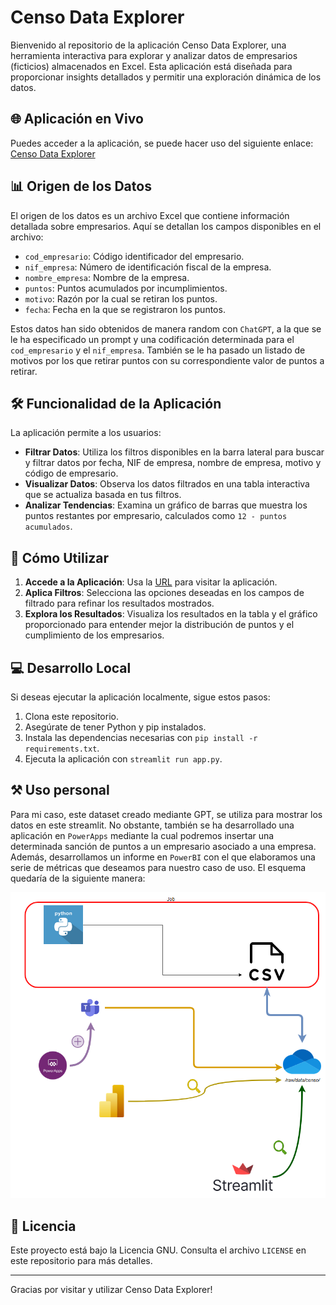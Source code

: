 # Censo Data Explorer

Bienvenido al repositorio de la aplicación Censo Data Explorer, una herramienta interactiva para explorar y analizar datos de empresarios (ficticios) almacenados en Excel. Esta aplicación está diseñada para proporcionar insights detallados y permitir una exploración dinámica de los datos.

## 🌐 Aplicación en Vivo

Puedes acceder a la aplicación, se puede hacer uso del siguiente enlace: [Censo Data Explorer](https://censo-data-explorer-n5n8q7cyssrfsivugmpdij.streamlit.app/)

## 📊 Origen de los Datos

El origen de los datos es un archivo Excel que contiene información detallada sobre empresarios. Aquí se detallan los campos disponibles en el archivo:

- `cod_empresario`: Código identificador del empresario.
- `nif_empresa`: Número de identificación fiscal de la empresa.
- `nombre_empresa`: Nombre de la empresa.
- `puntos`: Puntos acumulados por incumplimientos.
- `motivo`: Razón por la cual se retiran los puntos.
- `fecha`: Fecha en la que se registraron los puntos.

Estos datos han sido obtenidos de manera random con `ChatGPT`, a la que se le ha especificado un prompt y una codificación determinada para el `cod_empresario` y el `nif_empresa`. También se le ha pasado un listado de motivos por los que retirar puntos con su correspondiente valor de puntos a retirar. 

## 🛠️ Funcionalidad de la Aplicación

La aplicación permite a los usuarios:

- **Filtrar Datos**: Utiliza los filtros disponibles en la barra lateral para buscar y filtrar datos por fecha, NIF de empresa, nombre de empresa, motivo y código de empresario.
- **Visualizar Datos**: Observa los datos filtrados en una tabla interactiva que se actualiza basada en tus filtros.
- **Analizar Tendencias**: Examina un gráfico de barras que muestra los puntos restantes por empresario, calculados como `12 - puntos acumulados`.

## 🚀 Cómo Utilizar

1. **Accede a la Aplicación**: Usa la [URL](https://censo-data-explorer-n5n8q7cyssrfsivugmpdij.streamlit.app/) para visitar la aplicación.
2. **Aplica Filtros**: Selecciona las opciones deseadas en los campos de filtrado para refinar los resultados mostrados.
3. **Explora los Resultados**: Visualiza los resultados en la tabla y el gráfico proporcionado para entender mejor la distribución de puntos y el cumplimiento de los empresarios.

## 💻 Desarrollo Local

Si deseas ejecutar la aplicación localmente, sigue estos pasos:

1. Clona este repositorio.
2. Asegúrate de tener Python y pip instalados.
3. Instala las dependencias necesarias con `pip install -r requirements.txt`.
4. Ejecuta la aplicación con `streamlit run app.py`.

## ⚒️ Uso personal

Para mi caso, este dataset creado mediante GPT, se utiliza para mostrar los datos en este streamlit. No obstante, también se ha desarrollado una aplicación en `PowerApps` mediante la cual podremos insertar una determinada sanción de puntos a un empresario asociado a una empresa. Además, desarrollamos un informe en `PowerBI` con el que elaboramos una serie de métricas que deseamos para nuestro caso de uso. El esquema quedaría de la siguiente manera:

![esquema](/images/streamlit.png)

## 📝 Licencia

Este proyecto está bajo la Licencia GNU. Consulta el archivo `LICENSE` en este repositorio para más detalles.

---

Gracias por visitar y utilizar Censo Data Explorer!
